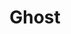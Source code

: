 ---
title: "Ghost"
summary: "Ghost are a Heavy Metal/Rock band from Sweden formed in 2008. They are known for their own self-created mythology, their elaborate costumes, theatrical performances, and were known for keeping members anonymous. Each release lists the musicians as \"Nameless Ghouls\" and the frontman as \"Papa Emeritus / Papa Emeritus II / Papa Emeritus III / Cardinal Copia / Papa Emeritus IV\". Drawing influences from classic rock, classic metal and pop bands such as , Ghost differentiate themselves by merging the aforementioned genres, old and new, and satanic themes in their music giving them a unique sound. Tobias Forge revealed himself as \"The Man Behind The Mask of GHOST\" in first public interview on August 17, 2017 on Swedish Radio Channel P1, confirming that he is the lead singer and primary composer. The identities of the Nameless Ghouls were speculated upon by fans, but never officially confirmed either by the band or the musicians themselves until the end of the Imperatour Europe in 2022. A lawsuit brought against Forge by former members in 2017 identified a number of past members. Since 2017, Forge has been the only official member of Ghost. Due to legal conflicts, the band was briefly forced to release music under the Ghost B.C. name in the United States. They absolutely refused to use the name on any merchandise or in any other manner. **Fictional members/aliases**: Papa Emeritus 0 - Vocals, Saxophone Papa Emeritus I - Vocals Papa Emeritus II - Vocals Papa Emeritus III - Vocals Papa Emeritus IV - Vocals Nameless Ghouls: Instruments **Current Members**: Tobias Forge - Vocals **Known current touring musicians**: Guitar Ghoul - Guitar Ghoul - Multi-Ghoul - Drum Ghoul - Bass Ghoul - Keyboard/Backing Vocals/Keytar Ghuleh - Keyboard/Backing Vocals/Tambourine Ghuleh - **Known former touring musicians**: Fire Ghoul - Water Ghoul - , , , , Earth Ghoul - , Air Ghoul - Aether Ghoul - ,"
slug: "ghost"
image: "ghost.jpg"
apple_music_artist_url: "https://music.apple.com/gb/artist/ghost/600730426"
wikipedia_url: "https://en.wikipedia.org/wiki/Ghost_band"
---